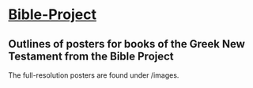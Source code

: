 # [Bible-Project](https://bibleproject.com/)
## Outlines of posters for books of the Greek New Testament from the Bible Project

The full-resolution posters are found under /images. 
